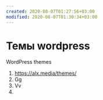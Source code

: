 ```yaml
---
created: 2020-08-07T01:27:56+03:00
modified: 2020-08-07T01:30:34+03:00
---
```


# Темы wordpress

WordPress themes

1. https://alx.media/themes/
1. Gg
1. Vv
1.